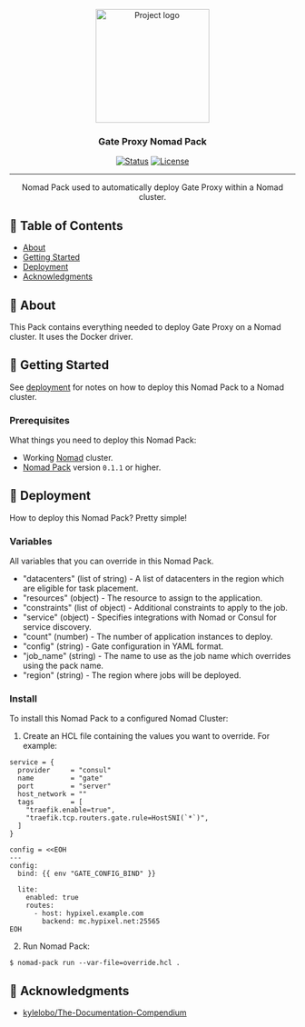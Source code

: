 <p align="center">
  <a href="https://gate.minekube.com/" rel="noopener">
 <img width=200px height=200px src="https://git.kasefuchs.su/kasefuchs/homelab/media/branch/main/assets/logos/gate.png" alt="Project logo"></a>
</p>

<h3 align="center">Gate Proxy Nomad Pack</h3>

<div align="center">

[![Status](https://img.shields.io/badge/status-active-success.svg)]()
[![License](https://img.shields.io/badge/license-MIT-blue.svg)](/LICENSE)

</div>

---

<p align="center"> Nomad Pack used to automatically deploy Gate Proxy within a Nomad cluster.
    <br> 
</p>

## 📝 Table of Contents

- [About](#about)
- [Getting Started](#getting_started)
- [Deployment](#deployment)
- [Acknowledgments](#acknowledgement)

## 🧐 About <a name = "about"></a>

This Pack contains everything needed to deploy Gate Proxy on a Nomad cluster. It uses the Docker driver.

## 🏁 Getting Started <a name = "getting_started"></a>

See [deployment](#deployment) for notes on how to deploy this Nomad Pack to a Nomad cluster.

### Prerequisites

What things you need to deploy this Nomad Pack:

- Working [Nomad](https://www.nomadproject.io/) cluster.
- [Nomad Pack](https://github.com/hashicorp/nomad-pack) version `0.1.1` or higher.

## 🚀 Deployment <a name = "deployment"></a>

How to deploy this Nomad Pack? Pretty simple!

### Variables

All variables that you can override in this Nomad Pack.

- "datacenters" (list of string) - A list of datacenters in the region which are eligible for task placement.
- "resources" (object) - The resource to assign to the application.
- "constraints" (list of object) - Additional constraints to apply to the job.
- "service" (object) - Specifies integrations with Nomad or Consul for service discovery.
- "count" (number) - The number of application instances to deploy.
- "config" (string) - Gate configuration in YAML format.
- "job_name" (string) - The name to use as the job name which overrides using the pack name.
- "region" (string) - The region where jobs will be deployed.

### Install

To install this Nomad Pack to a configured Nomad Cluster:

1. Create an HCL file containing the values you want to override. For example:

```hcl
service = {
  provider     = "consul"
  name         = "gate"
  port         = "server"
  host_network = ""
  tags         = [
    "traefik.enable=true",
    "traefik.tcp.routers.gate.rule=HostSNI(`*`)",
  ]
}

config = <<EOH
---
config:
  bind: {{ env "GATE_CONFIG_BIND" }}

  lite:
    enabled: true
    routes:
      - host: hypixel.example.com
        backend: mc.hypixel.net:25565
EOH

```

2. Run Nomad Pack:

```shell
$ nomad-pack run --var-file=override.hcl .
```

## 🎉 Acknowledgments <a name = "acknowledgments"></a>

- [kylelobo/The-Documentation-Compendium](https://github.com/kylelobo/The-Documentation-Compendium)
